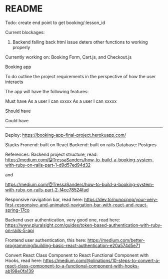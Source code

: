 # README

Todo:
create end point to get booking/:lesson_id

Current blockages:

1. Backend falling back html issue deters other functions to working properly

Currently working on:
Booking Form,
Cart.js, and
Checkout.js

Booking app

To do outline the project requirements in the perspective of how the user interacts

The app will have the following features:

Must have
As a user I can xxxxx
As a user I can xxxxx

Should have

Could have

---

Deploy: https://booking-app-final-project.herokuapp.com/

Stacks
Fronend: built on React
Backend: built on rails
Database: Postgres

References:
Backend project structure, read:
https://medium.com/@TressaSanders/how-to-build-a-booking-system-with-ruby-on-rails-part-1-d9d57ed94d32

and

https://medium.com/@TressaSanders/how-to-build-a-booking-system-with-ruby-on-rails-part-2-f4ce78524fad

Responsive navigation bar, read here: https://dev.to/nunocpnp/your-very-first-responsive-and-animated-navigation-bar-with-react-and-react-spring-17co

Backend user authentication, very good one, read here: https://www.pluralsight.com/guides/token-based-authentication-with-ruby-on-rails-5-api

Frontend user authentication, this here: https://medium.com/better-programming/building-basic-react-authentication-e20a574d5e71

Convert React Class Component to React Functional Component with Hooks, read here: https://medium.com/@olinations/10-steps-to-convert-a-react-class-component-to-a-functional-component-with-hooks-ab198e0fa139
